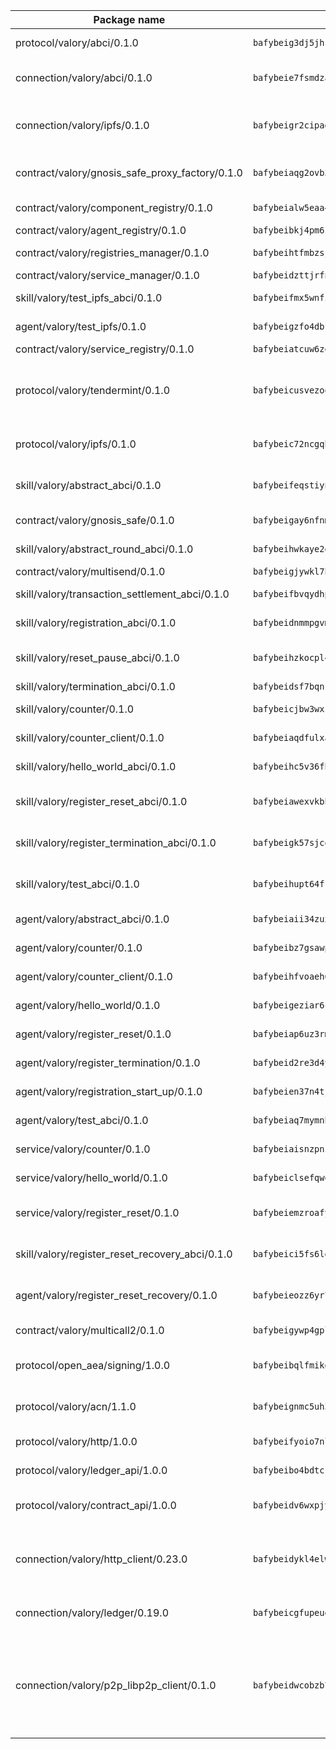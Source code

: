 | Package name                                                  | Package hash                                                  | Description                                                                                                                |
| ------------------------------------------------------------- | ------------------------------------------------------------- | -------------------------------------------------------------------------------------------------------------------------- |
| protocol/valory/abci/0.1.0                                    | `bafybeig3dj5jhsowlvg3t73kgobf6xn4nka7rkttakdb2gwsg5bp7rt7q4` | A protocol for ABCI requests and responses.                                                                                |
| connection/valory/abci/0.1.0                                  | `bafybeie7fsmdzatyofhagfice7afbmyn7ht3zuzojdlu6cjaz7zncjspfq` | connection to wrap communication with an ABCI server.                                                                      |
| connection/valory/ipfs/0.1.0                                  | `bafybeigr2cipad23aebjpnqtzpgymiwrwgmnior2fk4inbscdnqyl5epla` | A connection responsible for uploading and downloading files from IPFS.                                                    |
| contract/valory/gnosis_safe_proxy_factory/0.1.0               | `bafybeiaqg2ovb3r6iskkp6iyawsw42u7h4hhci6r4cowmazrlosjcq3vxq` | Gnosis Safe proxy factory (GnosisSafeProxyFactory) contract                                                                |
| contract/valory/component_registry/0.1.0                      | `bafybeialw5eaa4v54s7i3sjsuy6d5k624quhxhziqntwq5hnz4g646sb7m` | Component registry contract                                                                                                |
| contract/valory/agent_registry/0.1.0                          | `bafybeibkj4pm6ziqh2fl3xfsjiou4ibnxlipmvmqhgvc7xwpnaddbtxzli` | Agent registry contract                                                                                                    |
| contract/valory/registries_manager/0.1.0                      | `bafybeihtfmbzsjwsz7kmujzc4bofyoxckekbdi643f762tj3fe4witgjqu` | Registries Manager contract                                                                                                |
| contract/valory/service_manager/0.1.0                         | `bafybeidzttjrfn3kfxubr24axouytshsm57sjl2232g2z3wlitk6dl32em` | Service Manager contract                                                                                                   |
| skill/valory/test_ipfs_abci/0.1.0                             | `bafybeifmx5wnfi3b2ehv3xbp6wq4qlot2nirclfmpzhuttrumnuhslkyoi` | IPFS e2e testing application.                                                                                              |
| agent/valory/test_ipfs/0.1.0                                  | `bafybeigzfo4dbfxdpiq7vvdm3dba4ivmogdybc7nvsm3dgzpox77do5hg4` | Agent for testing the ABCI connection.                                                                                     |
| contract/valory/service_registry/0.1.0                        | `bafybeiatcuw6zeqok4spkkonui6likgdfwtp2dichzrlbjxnf76eg42sdq` | Service Registry contract                                                                                                  |
| protocol/valory/tendermint/0.1.0                              | `bafybeicusvezoqlmyt6iqomcbwaz3xkhk2qf3d56q5zprmj3xdxfy64k54` | A protocol for communication between two AEAs to share tendermint configuration details.                                   |
| protocol/valory/ipfs/0.1.0                                    | `bafybeic72ncgqbzoz2guj4p4yjqulid7mv6yroeh65hxznloamoveeg7hq` | A protocol specification for IPFS requests and responses.                                                                  |
| skill/valory/abstract_abci/0.1.0                              | `bafybeifeqstiynx2n37k7lpdbcclylgg7tsmym7vtj4tanrukkvw4pp5nu` | The abci skill provides a template of an ABCI application.                                                                 |
| contract/valory/gnosis_safe/0.1.0                             | `bafybeigay6nfnmzddx3opzqdnl2lvlvabi73beffs2py3krlagwgzuesmu` | Gnosis Safe (GnosisSafeL2) contract                                                                                        |
| skill/valory/abstract_round_abci/0.1.0                        | `bafybeihwkaye2debioxqthiauqnlzcgkmfm2mf5zn26tfhz2ls64auj6ey` | abstract round-based ABCI application                                                                                      |
| contract/valory/multisend/0.1.0                               | `bafybeigjywkl7hydjsrkogob3xebj2ifhqwmfhhxoeyrndzhhxi5u6amey` | MultiSend contract                                                                                                         |
| skill/valory/transaction_settlement_abci/0.1.0                | `bafybeifbvqydhpx2tgl6exsbbzgkmxiysxnrjimylvkjk7pcjafxigngqe` | ABCI application for transaction settlement.                                                                               |
| skill/valory/registration_abci/0.1.0                          | `bafybeidnmmpgvm4c6k7xodykog775xclvhmgvhbwljzrnwzpo6l3vvaacm` | ABCI application for common apps.                                                                                          |
| skill/valory/reset_pause_abci/0.1.0                           | `bafybeihzkocpl4dyn34kl6tfi64tjwuav7hrvdu4u3lzhxrcz5ji7c7ndi` | ABCI application for resetting and pausing app executions.                                                                 |
| skill/valory/termination_abci/0.1.0                           | `bafybeidsf7bqnkthpz3dwrfmelz342djwax3k2uywkr4nrfz6jks2haqpm` | Termination skill.                                                                                                         |
| skill/valory/counter/0.1.0                                    | `bafybeicjbw3wxzu3l46lhtxfbt5f6a5dvaydtdbij6gz5kx7pvazsic3pm` | The ABCI Counter application example.                                                                                      |
| skill/valory/counter_client/0.1.0                             | `bafybeiaqdfulxamdshw7fykfkqvkpvjb5bnmhv7ffrjiwdi4ktiulklx6q` | A client for the ABCI counter application.                                                                                 |
| skill/valory/hello_world_abci/0.1.0                           | `bafybeihc5v36fb3jjinho25xufek5b6d6revgyu2kmqzdbtaoqu2c7wg6i` | Hello World ABCI application.                                                                                              |
| skill/valory/register_reset_abci/0.1.0                        | `bafybeiawexvkbbwwwvu6zciqrcgmchrdij5pmodngzii5kwi35iuywq6je` | ABCI application for dummy skill that registers and resets                                                                 |
| skill/valory/register_termination_abci/0.1.0                  | `bafybeigk57sjcqvowzouc5h2oknumpykod7ciycysmpx6334lgvd6ex6im` | ABCI application for dummy skill that registers and resets                                                                 |
| skill/valory/test_abci/0.1.0                                  | `bafybeihupt64ffjf25hrhvgvjk6daexuiniuxaq3g3ov6k2sjcwy4vd7e4` | ABCI application for testing the ABCI connection.                                                                          |
| agent/valory/abstract_abci/0.1.0                              | `bafybeiaii34zuxssht3hysadjdhwgqktxaziw7ws6lv6mekxktdjehnv2e` | The abstract ABCI AEA - for testing purposes only.                                                                         |
| agent/valory/counter/0.1.0                                    | `bafybeibz7gsawp75mq3wqywfjogarwxczlmyp2sbeid6qgmzb24fb7bc3e` | The ABCI Counter example as an AEA                                                                                         |
| agent/valory/counter_client/0.1.0                             | `bafybeihfvoaeh6s7idwqxcfs4fpil4mbtvg6jugpul34p335ziztq4r5pi` | The ABCI Counter example as an AEA                                                                                         |
| agent/valory/hello_world/0.1.0                                | `bafybeigeziar6ccpyb6supe7qt5bdygfj5ywpyr4oyx3lt62il6uvkhhf4` | Hello World ABCI example.                                                                                                  |
| agent/valory/register_reset/0.1.0                             | `bafybeiap6uz3rm4sgvh7opone2ja2kfghprysdo2go3gxpyq3um4xwsq4y` | Register reset to replicate Tendermint issue.                                                                              |
| agent/valory/register_termination/0.1.0                       | `bafybeid2re3d4ysbr75rzklmehrthijesrlhic5v4i6uetfy2ctbhnlqny` | Register terminate to test the termination feature.                                                                        |
| agent/valory/registration_start_up/0.1.0                      | `bafybeien37n4tjxswr2yj4xl2qx43zfrelhgp2oybhbpqs73ydi35zvwri` | Registration start-up ABCI example.                                                                                        |
| agent/valory/test_abci/0.1.0                                  | `bafybeiaq7mymnbyuhnntswigp3tztncgccv7amgorjefispai4ipcapgli` | Agent for testing the ABCI connection.                                                                                     |
| service/valory/counter/0.1.0                                  | `bafybeiaisnzpnia3xa3qrrz4z2c5776szbt4sbnhoolhsfaw2ltnat36ry` | A set of agents incrementing a counter                                                                                     |
| service/valory/hello_world/0.1.0                              | `bafybeiclsefqwqjzbs5tdq3weczwhgj6gckcsdowrllbkg5io7p4p5qu2a` | A simple demonstration of a simple ABCI application                                                                        |
| service/valory/register_reset/0.1.0                           | `bafybeiemzroafyyvvcf432vmwo6rnzfjwtvz7c6ghbo5gx3iqn5ow6246u` | Test and debug tendermint reset mechanism.                                                                                 |
| skill/valory/register_reset_recovery_abci/0.1.0               | `bafybeici5fs6leohf3fza56asks4dxtk4gzx5gxd5kvhagksifft6675aa` | ABCI application for dummy skill that registers and resets                                                                 |
| agent/valory/register_reset_recovery/0.1.0                    | `bafybeieozz6yr7nhfmq36m23qpjn7pp4jraqleab7be4eyo2jeq4gf4wwq` | Agent to showcase hard reset as a recovery mechanism.                                                                      |
| contract/valory/multicall2/0.1.0                              | `bafybeigywp4gpl6lel2bemehbvevpfflnwnpjaq3wnb7o7rjnwzqrlnijq` | The MakerDAO multicall2 contract.                                                                                          |
| protocol/open_aea/signing/1.0.0                               | `bafybeibqlfmikg5hk4phzak6gqzhpkt6akckx7xppbp53mvwt6r73h7tk4` | A protocol for communication between skills and decision maker.                                                            |
| protocol/valory/acn/1.1.0                                     | `bafybeignmc5uh3vgpuckljcj2tgg7hdqyytkm6m5b6v6mxtazdcvubibva` | The protocol used for envelope delivery on the ACN.                                                                        |
| protocol/valory/http/1.0.0                                    | `bafybeifyoio7nlh5zzyn5yz7krkou56l22to3cwg7gw5v5o3vxwklibhty` | A protocol for HTTP requests and responses.                                                                                |
| protocol/valory/ledger_api/1.0.0                              | `bafybeibo4bdtcrxi2suyzldwoetjar6pqfzm6vt5xal22ravkkcvdmtksi` | A protocol for ledger APIs requests and responses.                                                                         |
| protocol/valory/contract_api/1.0.0                            | `bafybeidv6wxpjyb2sdyibnmmum45et4zcla6tl63bnol6ztyoqvpl4spmy` | A protocol for contract APIs requests and responses.                                                                       |
| connection/valory/http_client/0.23.0                          | `bafybeidykl4elwbcjkqn32wt5h4h7tlpeqovrcq3c5bcplt6nhpznhgczi` | The HTTP_client connection that wraps a web-based client connecting to a RESTful API specification.                        |
| connection/valory/ledger/0.19.0                               | `bafybeicgfupeudtmvehbwziqfxiz6ztsxr5rxzvalzvsdsspzz73o5fzfi` | A connection to interact with any ledger API and contract API.                                                             |
| connection/valory/p2p_libp2p_client/0.1.0                     | `bafybeidwcobzb7ut3efegoedad7jfckvt2n6prcmd4g7xnkm6hp6aafrva` | The libp2p client connection implements a tcp connection to a running libp2p node as a traffic delegate to send/receive envelopes to/from agents in the DHT. |
